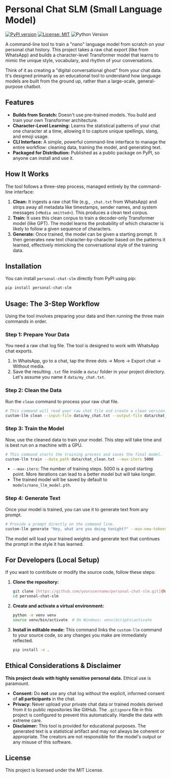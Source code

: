 # Personal Chat SLM (Small Language Model)

[![PyPI version](https://badge.fury.io/py/personal-chat-slm.svg)](https://badge.fury.io/py/personal-chat-slm)
[![License: MIT](https://img.shields.io/badge/License-MIT-yellow.svg)](https://opensource.org/licenses/MIT)
![Python Version](https://img.shields.io/badge/python-3.8+-blue.svg)

A command-line tool to train a "nano" language model from scratch on your personal chat history. This project takes a raw chat export (like from WhatsApp) and builds a character-level Transformer model that learns to mimic the unique style, vocabulary, and rhythm of your conversations.

Think of it as creating a "digital conversational ghost" from your chat data. It's designed primarily as an educational tool to understand how language models are built from the ground up, rather than a large-scale, general-purpose chatbot.

## Features

* **Builds from Scratch:** Doesn't use pre-trained models. You build and train your own Transformer architecture.
* **Character-Level Learning:** Learns the statistical patterns of your chat one character at a time, allowing it to capture unique spellings, slang, and emoji usage.
* **CLI Interface:** A simple, powerful command-line interface to manage the entire workflow: cleaning data, training the model, and generating text.
* **Packaged for Distribution:** Published as a public package on PyPI, so anyone can install and use it.

## How It Works

The tool follows a three-step process, managed entirely by the command-line interface:

1.  **Clean:** It ingests a raw chat file (e.g., `_chat.txt` from WhatsApp) and strips away all metadata like timestamps, sender names, and system messages (`<Media omitted>`). This produces a clean text corpus.
2.  **Train:** It uses this clean corpus to train a decoder-only Transformer model (like GPT). The model learns the probability of which character is likely to follow a given sequence of characters.
3.  **Generate:** Once trained, the model can be given a starting prompt. It then generates new text character-by-character based on the patterns it learned, effectively mimicking the conversational style of the training data.

## Installation

You can install `personal-chat-slm` directly from PyPI using pip:

```bash
pip install personal-chat-slm
````

## Usage: The 3-Step Workflow

Using the tool involves preparing your data and then running the three main commands in order.

### Step 1: Prepare Your Data

You need a raw chat log file. The tool is designed to work with WhatsApp chat exports.

1.  In WhatsApp, go to a chat, tap the three dots -\> More -\> Export chat -\> Without media.
2.  Save the resulting `.txt` file inside a `data/` folder in your project directory. Let's assume you name it `data/my_chat.txt`.

### Step 2: Clean the Data

Run the `clean` command to process your raw chat file.

```bash
# This command will read your raw chat file and create a clean version.
custom-llm clean --input-file data/my_chat.txt --output-file data/chat_clean.txt
```

### Step 3: Train the Model

Now, use the cleaned data to train your model. This step will take time and is best run on a machine with a GPU.

```bash
# This command starts the training process and saves the final model.
custom-llm train --data_path data/chat_clean.txt --max-iters 5000
```

  * `--max-iters`: The number of training steps. 5000 is a good starting point. More iterations can lead to a better model but will take longer.
  * The trained model will be saved by default to `models/nano_llm_model.pth`.

### Step 4: Generate Text

Once your model is trained, you can use it to generate text from any prompt.

```bash
# Provide a prompt directly on the command line.
custom-llm generate "Hey, what are you doing tonight?" --max-new-tokens 300
```

The model will load your trained weights and generate text that continues the prompt in the style it has learned.

## For Developers (Local Setup)

If you want to contribute or modify the source code, follow these steps:

1.  **Clone the repository:**

    ```bash
    git clone [https://github.com/yourusername/personal-chat-slm.git](https://github.com/yourusername/personal-chat-slm.git)
    cd personal-chat-slm
    ```

2.  **Create and activate a virtual environment:**

    ```bash
    python -m venv venv
    source venv/bin/activate  # On Windows: venv\Scripts\activate
    ```

3.  **Install in editable mode:**
    This command links the `custom-llm` command to your source code, so any changes you make are immediately reflected.

    ```bash
    pip install -e .
    ```

## Ethical Considerations & Disclaimer

**This project deals with highly sensitive personal data.** Ethical use is paramount.

  * **Consent:** Do **not** use any chat log without the explicit, informed consent of **all participants** in the chat.
  * **Privacy:** Never upload your private chat data or trained models derived from it to public repositories like GitHub. The `.gitignore` file in this project is configured to prevent this automatically. Handle the data with extreme care.
  * **Disclaimer:** This tool is provided for educational purposes. The generated text is a statistical artifact and may not always be coherent or appropriate. The creators are not responsible for the model's output or any misuse of this software.

## License

This project is licensed under the MIT License.